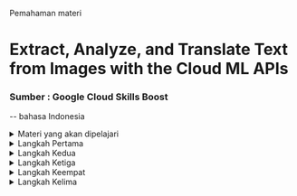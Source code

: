 Pemahaman materi
# Extract, Analyze, and Translate Text from Images with the Cloud ML APIs
### Sumber : Google Cloud Skills Boost
-- bahasa Indonesia

<details>
  <summary>Materi yang akan dipelajari</summary>

  1. Membuat Vision API request dan memanggil API dengan curl.
  2. Menggunakan Optical Character Recognition (OCR) method dari Vision API.
  3. Menggunakan Translation API untuk menerjemahkan teks dari gambar.
  4. Menggunakan Natural Languange API untuk menganalisis text.

</details>
<details>
  <summary>Langkah Pertama</summary>

  1. Login to Google Cloud Console.
  2. Menggunakan Optical Character Recognition (OCR) method dari Vision API.
  3. Membuat API_KEY.
     - Menuju Navigate Menu > APIs & services > Credentials.
     - Klik `+ Create Credentials`.
     - Pada drop down menu, pilih `API key`.
     - salin api key tersebut, kemudian klik close.
  4. Klik Activate Cloud Shell.
  5. Jalankan `export API_KEY=<YOUR_API_KEY>` pada Cloud Shell dengan mengganti `<YOUR_API_KEY>` dengan api key yang disalin tadi.

</details>
<details>
  <summary>Langkah Kedua</summary>

  1. Membuat Cloud storage bucket.
  2. Menuju Navigation menu > Cloud Storage > Buckets.
  3. Klik `Create bucket` Membuat bucket.
     - Beri nama bucket yang unik.
     - Pada bagian `Choose how to control access to objects`, hapus centang `Enforce public access prevention on this bucket` dan pada Access control pilih `Fine-grained`, ini dilakukan untuk membuat bucket dapat di akses secara public dari Google API.
     - Klik Create.
  4. Menggunggah image ke dalam bucket.
     - Pada yang sudah dibuat tadi, pilih `upload files`.
     - Klik 3 titik vertical pada file gambar yang dimasukkan tadi.
     - Pilih `Edit Access`.
     - Klik `Add Entry`, dan atur:
         - Entity   : Public
         - Name     : allUsers
         - Access   : Reader
      - Kemudian simpan.
</details>
<details>
  <summary>Langkah Ketiga</summary>

  1. Membuat Cloud Vision API request.
  2. Pada Cloud Shell, buat `ocr-request.json`.
     - jalankan `touch ocr-request.json`.
     - jalankan `nano ocr-request.json`.
     - salin perintah berikut:
```json
{
  "requests": [
    {
      "image": {
        "source": {
          "gcsImageUri": "gs://my-bucket-name/sign.jpg"
          // ganti seseuai gstil bucket
        }
      },
      "features": [
        {
          "type": "TEXT_DETECTION",
          "maxResults": 10
        }
      ]
    }
  ]
}
```
  4. Tekan Ctrl + X kemudia y untuk menyimpan dan keluar dari teks editor.
  5. Panggil Cloud Vision API dengan curl berikut:
```
curl -s -X POST -H "Content-Type: application/json" --data-binary @ocr-request.json  https://vision.googleapis.com/v1/images:annotate?key=${API_KEY}
```
### Penjelasan
1. `curl`: Perintah baris perintah untuk mentransfer data menggunakan berbagai protokol, seperti HTTP, HTTPS, FTP, dan lainnya.
   - Dalam hal ini, digunakan untuk mengirim permintaan HTTP POST.
2. `s`: Singkatan dari "silent mode." Ini menonaktifkan output progress bar dari curl, sehingga hanya hasil dari perintah yang ditampilkan, tanpa output tambahan seperti informasi transfer.
3. `X POST`: Menentukan metode HTTP yang akan digunakan. POST digunakan ketika kamu ingin mengirim data ke server (misalnya, mengirim JSON ke API).
4. `H "Content-Type: application/json"`: Menetapkan header HTTP yang menentukan jenis konten yang dikirim. Dalam hal ini, Content-Type diset ke application/json, yang berarti bahwa data yang dikirim dalam permintaan adalah JSON.
5. `--data-binary @ocr-request.json`: Menentukan data yang akan dikirim dalam tubuh permintaan POST.
   - `--data-binary` memastikan bahwa data dikirimkan secara tepat tanpa modifikasi.
   - `@ocr-request.json` menunjukkan bahwa data yang dikirim berasal dari file bernama ocr-request.json.
6. `https://vision.googleapis.com/v1/images:annotate?key=${API_KEY}`: URL endpoint dari Google Cloud Vision API yang digunakan untuk melakukan anotasi pada gambar.
   - `https://vision.googleapis.com/v1/images:annotate`: Endpoint untuk permintaan anotasi gambar.
   - `?key=${API_KEY}`: API key kamu yang digunakan untuk otentikasi. API_KEY ini harus diganti dengan kunci API pribadi kamu, yang digunakan untuk memverifikasi bahwa permintaan tersebut berasal dari pengguna yang sah.

  6. Jalan perintah curl ini untuk menyimpan respon dari perintah di atas.
```
curl -s -X POST -H "Content-Type: application/json" --data-binary @ocr-request.json  https://vision.googleapis.com/v1/images:annotate?key=${API_KEY} -o ocr-response.json
```
</details>
<details>
  <summary>Langkah Keempat</summary>

  1. Mengirim teks dari gambar menuju Translation API.
  2. Pada Cloud Shell, buat `translation-request.json`.
     - jalankan `touch translation-request.json`.
     - jalankan `nano translation-request.json`.
     - salin perintah berikut:
```json
{
  "q": "your_text_here",
  "target": "en"
}
```
  3. Tekan Ctrl + X kemudia y untuk menyimpan dan keluar dari teks editor.
  4. Jalan perintah ini pada cloud shell :
```
STR=$(jq .responses[0].textAnnotations[0].description ocr-response.json) && STR="${STR//\"}" && sed -i "s|your_text_here|$STR|g" translation-request.json
```
### Penjelasan
1. Mengambil teks dari hasil OCR: `STR=$(jq .responses[0].textAnnotations[0].description ocr-response.json)`
    - `jq` adalah alat baris perintah yang digunakan untuk mengekstrak data dari file JSON. Kode ini mengambil teks yang terdeteksi pertama dari bagian textAnnotations dalam file ocr-response.json dan menyimpannya dalam variabel STR.
2. Menghapus tanda kutip dari teks: `STR="${STR//\"}"`
   - Ini digunakan untuk menghapus tanda kutip (") dari teks yang disimpan dalam variabel STR, sehingga teks tersebut menjadi string bersih tanpa tanda kutip.
3. Mengganti teks dalam file translation-request.json: `sed -i "s|your_text_here|$STR|g" translation-request.json`
  - `sed -i` adalah perintah untuk mengganti teks dalam file secara langsung.
  - `s|your_text_here|$STR|g` menggantikan semua kemunculan teks
  - `your_text_here` dalam file `translation-request.json` dengan teks yang ada dalam variabel STR.
    
  5. Kemudian, panggil Translation API dengan simpan hasil repson pada `translation-response.json`.
```
curl -s -X POST -H "Content-Type: application/json" --data-binary @translation-request.json https://translation.googleapis.com/language/translate/v2?key=${API_KEY} -o translation-response.json
```
  6.  Jalankan perintah ini untuk melihat hasil respon.
```
cat translation-response.json
```
</details>
<details>
  <summary>Langkah Kelima</summary>

  1. Menganalisis teks dari gamabr dengan Natural Languange API.
  2. Pada Cloud Shell, buat `nl-request.json`.
     - jalankan `touch nl-request.json`.
     - jalankan `nano nl-request.json`.
     - salin perintah berikut:
```json
{
  "document":{
    "type":"PLAIN_TEXT",
    "content":"your_text_here"
  },
  "encodingType":"UTF8"
}
```
  4. Tekan Ctrl + X kemudia y untuk menyimpan dan keluar dari teks editor.
  5. Jalankan perintah ini pada cloud shell untuk menyalin teks yang sudah diterjemahkan ke dalam bagian `content` pada Natural Language API request.
```
STR=$(jq .data.translations[0].translatedText  translation-response.json) && STR="${STR//\"}" && sed -i "s|your_text_here|$STR|g" nl-request.json
```
  6. Panggil Natural Language API dengan curl berikut:
```
curl "https://language.googleapis.com/v1/documents:analyzeEntities?key=${API_KEY}" \
  -s -X POST -H "Content-Type: application/json" --data-binary @nl-request.json${API_KEY}
```
  7. Selesai
</details>





  


